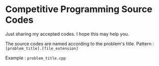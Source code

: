 # Competitive Programming Source Codes
Just sharing my accepted codes. I hope this may help you.

The source codes are named according to the problem's title.
Pattern :
<code>[problem_title].[file_extension]</code>

Example : 
<code>problem_title.cpp</code>

